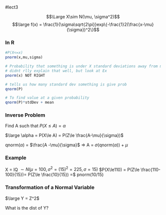 #lect3 

$$\Large X\sim N(\mu, \sigma^2)$$$$\large f(x) = \frac{1}{\sigma\sqrt{2\pi}}exp\{-\frac{1}2(\frac{x-\mu}{\sigma})^2\}$$

### In R
```R
#P(X<=x)
pnorm(x,mu,sigma)

# Probability that something is under X standard deviations away from mean?
# didnt rlly explain that well, but look at Ex
pnorm(x) NOT RIGHT

# tells us how many standard dev something is give prob
qnorm(P)

# To find value at a given probability
qnorm(P)*stdDev + mean

```

### Inverse Problem
Find A such that $P(X\le A) = \alpha$ 

$\large \alpha = P(X\le A) = P(Z\le \frac{A-\mu}{\sigma})$ 

qnorm($\alpha$) = $\frac{A -\mu}{\sigma}$  $\Rightarrow$ A = $\sigma$(qnorm($\alpha$)) + $\mu$ 



### Example

X = IQ $\sim N(\mu = 100, \sigma^2 = (15)^2 = 225, \sigma = 15)$
$P(X\le110) = P(Z\le \frac{110-100}{15})= P(Z\le \frac{10}{15}) =$ pnorm(10/15) 


### Transformation of a Normal Variable

$\large Y = Z^2$

What is the dist of Y?


